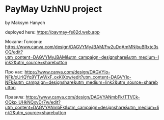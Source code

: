 # PayMay UzhNU project
by Maksym Hanych


deployed here: https://paymay-fe82d.web.app


Мокапи:
Головна:
https://www.canva.com/design/DAGVYMyJBAM/Fw2uDqAmMNjbuBRxtc3sCQ/edit?utm_content=DAGVYMyJBAM&utm_campaign=designshare&utm_medium=link2&utm_source=sharebutton

Про нас:
https://www.canva.com/design/DAGVYIo-NFk/xUrIQYq9YTwWxF_oxKiXow/edit?utm_content=DAGVYIo-NFk&utm_campaign=designshare&utm_medium=link2&utm_source=sharebutton

Правила:
https://www.canva.com/design/DAGVYANmbFk/TTVCk-OQkp_UHkNQxvDr7w/edit?utm_content=DAGVYANmbFk&utm_campaign=designshare&utm_medium=link2&utm_source=sharebutton

